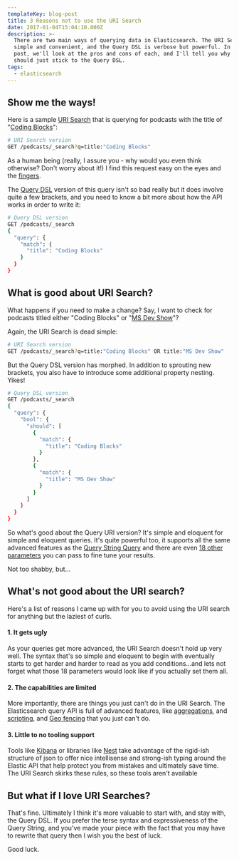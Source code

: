 ```yaml
---
templateKey: blog-post
title: 3 Reasons not to use the URI Search
date: 2017-01-04T15:04:10.000Z
description: >-
  There are two main ways of querying data in Elasticsearch. The URI Search is
  simple and convenient, and the Query DSL is verbose but powerful. In this
  post, we'll look at the pros and cons of each, and I'll tell you why you
  should just stick to the Query DSL.
tags:
  - elasticsearch
---
```

## Show me the ways!
Here is a sample [URI Search](https://www.elastic.co/guide/en/elasticsearch/reference/current/search-uri-request.html) that is querying for podcasts with the title of "[Coding Blocks](https://www.codingblocks.net)":

```bash
# URI Search version
GET /podcasts/_search?q=title:"Coding Blocks"
```

As a human being (really, I assure you - why would you even think otherwise? Don't worry about it!) I find this request easy on the eyes and the [fingers](https://www.hanselman.com/blog/DoTheyDeserveTheGiftOfYourKeystrokes.aspx).

The [Query DSL](https://www.elastic.co/guide/en/elasticsearch/reference/current/query-dsl.html) version of this query isn't so bad really but it does involve quite a few brackets, and you need to know a bit more about how the API works in order to write it:

```bash
# Query DSL version
GET /podcasts/_search
{
  "query": {
    "match": {
      "title": "Coding Blocks"
    }
  }
}
```


## What is good about URI Search?
What happens if you need to make a change? Say, I want to check for podcasts titled either "Coding Blocks" or "[MS Dev Show](https://msdevshow.com/)"?

Again, the URI Search is dead simple:

```bash
# URI Search version
GET /podcasts/_search?q=title:"Coding Blocks" OR title:"MS Dev Show"
```

But the Query DSL version has morphed. In addition to sprouting new brackets, you also have to introduce some additional property nesting. Yikes!

```bash
# Query DSL version
GET /podcasts/_search
{
  "query": {
    "bool": {
      "should": [
        {
          "match": {
            "title": "Coding Blocks"
          }
        },
        {
          "match": {
            "title": "MS Dev Show"
          }
        }
      ]
    }
  }
}
````

So what's good about the Query URI version? It's simple and eloquent for simple and eloquent queries. It's quite powerful too, it supports all the same advanced features as the [Query String Query](https://www.elastic.co/guide/en/elasticsearch/reference/6.7/query-dsl-query-string-query.html) and there are even [18 other parameters](https://www.elastic.co/guide/en/elasticsearch/reference/6.7/search-uri-request.html) you can pass to fine tune your results.

Not too shabby, but...

## What's not good about the URI search?

Here's a list of reasons I came up with for you to avoid using the URI search for anything but the laziest of curls.

#### 1. It gets ugly

As your queries get more advanced, the URI Search doesn't hold up very well. The syntax that's so simple and eloquent to begin with eventually starts to get harder and harder to read as you add conditions...and lets not forget what those 18 parameters would look like if you actually set them all.

#### 2. The capabilities are limited

More importantly, there are things you just can't do in the URI Search. The Elasticsearch query API is full of advanced features, like [aggregations](https://www.elastic.co/guide/en/elasticsearch/reference/current/search-aggregations.html), and [scripting](https://www.elastic.co/guide/en/elasticsearch/reference/current/search-request-script-fields.html), and [Geo fencing](https://www.elastic.co/guide/en/elasticsearch/reference/current/geo-queries.html) that you just can't do.

#### 3. Little to no tooling support
Tools like [Kibana](https://www.elastic.co/products/kibana) or libraries like [Nest](https://github.com/elastic/elasticsearch-net) take advantage of the rigid-ish structure of json to offer nice intellisense and strong-ish typing around the Elastic API that help protect you from mistakes and ultimately save time. The URI Search skirks these rules, so these tools aren't available

## But what if I love URI Searches?
That's fine. Ultimately I think it's more valuable to start with, and stay with, the Query DSL. If you prefer the terse syntax and expressiveness of the Query String, and you've made your piece with the fact that you may have to rewrite that query then I wish you the best of luck.

Good luck.
